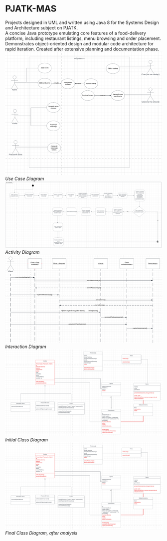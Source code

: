 # PJATK-MAS
Projects designed in UML and written using Java 8 for the Systems Design and Architecture subject on PJATK.
\
A concise Java prototype emulating core features of a food-delivery platform, including restaurant listings, menu browsing and order placement. Demonstrates object-oriented design and modular code architecture for rapid iteration. Created after extensive planning and documentation phase.
\
![](https://github.com/TadeuszZamachowski/PJATK-MAS/blob/main/UseCase.png)
*Use Case Diagram*
![](https://github.com/TadeuszZamachowski/PJATK-MAS/blob/main/Activity.png)
*Activity Diagram*
![](https://github.com/TadeuszZamachowski/PJATK-MAS/blob/main/Interaction.png)
*Interaction Diagram*
![](https://github.com/TadeuszZamachowski/PJATK-MAS/blob/main/Class.png)
*Initial Class Diagram*
![](https://github.com/TadeuszZamachowski/PJATK-MAS/blob/main/FinalClass.png)
*Final Class Diagram, after analysis*

